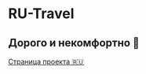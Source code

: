 # RU-Travel
## Дорого и некомфортно 🤨
[Страница проекта 🇷🇺](https://navi113.github.io/p2_ru-travel/) 
